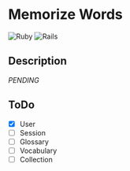 # Memorize Words

![Ruby](https://img.shields.io/badge/Ruby-3.1.0-red) ![Rails](https://img.shields.io/badge/Rails-7.0-red)

## Description

*PENDING*

## ToDo

* [x] User
* [ ] Session
* [ ] Glossary
* [ ] Vocabulary
* [ ] Collection

